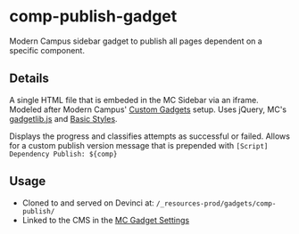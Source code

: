 # comp-publish-gadget

Modern Campus sidebar gadget to publish all pages dependent on a specific component.
## Details
A single HTML file that is embeded in the MC Sidebar via an iframe. Modeled after Modern Campus' [Custom Gadgets](https://support.moderncampus.com/cms/technical-reference/custom-gadgets.html) setup.
Uses jQuery, MC's [gadgetlib.js](https://github.com/moderncampus/cms-examples/tree/main/gadgetlib.js) and [Basic Styles](https://a.cms.omniupdate.com/11/style.css).

Displays the progress and classifies attempts as successful or failed. Allows for a custom publish version message that is prepended with `[Script] Dependency Publish: ${comp}`


## Usage
- Cloned to and served on Devinci at: `/_resources-prod/gadgets/comp-publish/` 
- Linked to the CMS in the [MC Gadget Settings](https://a.cms.omniupdate.com/11/#oucampus/southern/www/setup/gadgets)
